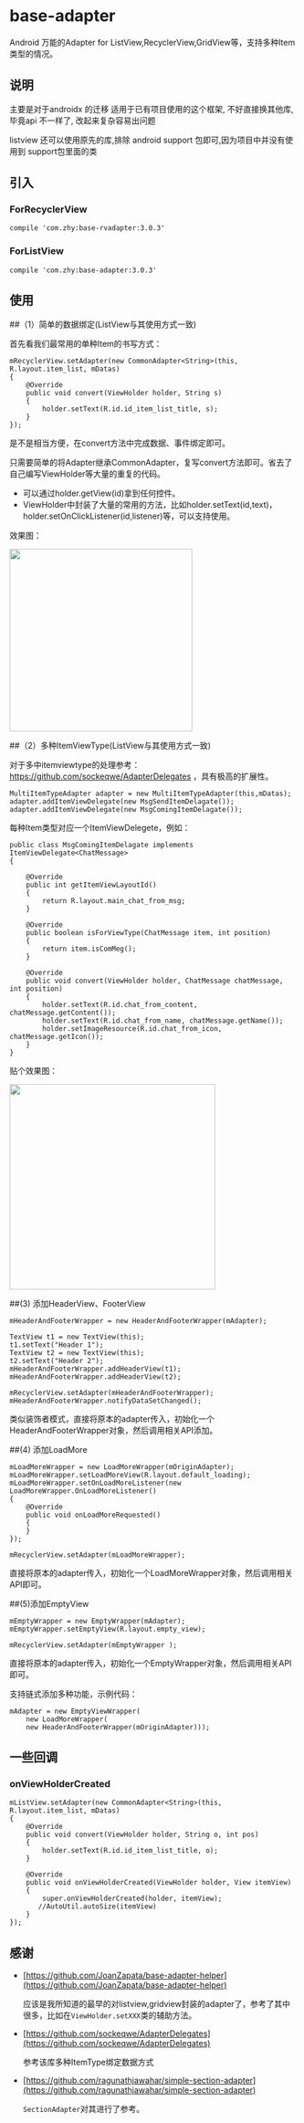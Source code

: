 # base-adapter
Android 万能的Adapter for ListView,RecyclerView,GridView等，支持多种Item类型的情况。


## 说明

主要是对于androidx 的迁移
适用于已有项目使用的这个框架,
不好直接换其他库,
毕竟api 不一样了,
改起来复杂容易出问题


listview 还可以使用原先的库,排除 android support 包即可,因为项目中并没有使用到 support包里面的类




## 引入

### ForRecyclerView

```
compile 'com.zhy:base-rvadapter:3.0.3'
```

### ForListView

```
compile 'com.zhy:base-adapter:3.0.3'
```


## 使用

##（1）简单的数据绑定(ListView与其使用方式一致)

首先看我们最常用的单种Item的书写方式：

```
mRecyclerView.setAdapter(new CommonAdapter<String>(this, R.layout.item_list, mDatas)
{
    @Override
    public void convert(ViewHolder holder, String s)
    {
        holder.setText(R.id.id_item_list_title, s);
    }
});
```
是不是相当方便，在convert方法中完成数据、事件绑定即可。


只需要简单的将Adapter继承CommonAdapter，复写convert方法即可。省去了自己编写ViewHolder等大量的重复的代码。

* 可以通过holder.getView(id)拿到任何控件。
* ViewHolder中封装了大量的常用的方法，比如holder.setText(id,text)，holder.setOnClickListener(id,listener)等，可以支持使用。

效果图：

<img src="screenshot/single.png" width="320px"/>

##（2）多种ItemViewType(ListView与其使用方式一致)

对于多中itemviewtype的处理参考：https://github.com/sockeqwe/AdapterDelegates ，具有极高的扩展性。


```
MultiItemTypeAdapter adapter = new MultiItemTypeAdapter(this,mDatas);
adapter.addItemViewDelegate(new MsgSendItemDelagate());
adapter.addItemViewDelegate(new MsgComingItemDelagate());
```

每种Item类型对应一个ItemViewDelegete，例如：

```
public class MsgComingItemDelagate implements ItemViewDelegate<ChatMessage>
{

    @Override
    public int getItemViewLayoutId()
    {
        return R.layout.main_chat_from_msg;
    }

    @Override
    public boolean isForViewType(ChatMessage item, int position)
    {
        return item.isComMeg();
    }

    @Override
    public void convert(ViewHolder holder, ChatMessage chatMessage, int position)
    {
        holder.setText(R.id.chat_from_content, chatMessage.getContent());
        holder.setText(R.id.chat_from_name, chatMessage.getName());
        holder.setImageResource(R.id.chat_from_icon, chatMessage.getIcon());
    }
}
```

贴个效果图：

<img src="screenshot/rvadapter_01.png" width="360px"/>




##(3) 添加HeaderView、FooterView

```
mHeaderAndFooterWrapper = new HeaderAndFooterWrapper(mAdapter);

TextView t1 = new TextView(this);
t1.setText("Header 1");
TextView t2 = new TextView(this);
t2.setText("Header 2");
mHeaderAndFooterWrapper.addHeaderView(t1);
mHeaderAndFooterWrapper.addHeaderView(t2);

mRecyclerView.setAdapter(mHeaderAndFooterWrapper);
mHeaderAndFooterWrapper.notifyDataSetChanged();
```

类似装饰者模式，直接将原本的adapter传入，初始化一个HeaderAndFooterWrapper对象，然后调用相关API添加。

##(4) 添加LoadMore

```
mLoadMoreWrapper = new LoadMoreWrapper(mOriginAdapter);
mLoadMoreWrapper.setLoadMoreView(R.layout.default_loading);
mLoadMoreWrapper.setOnLoadMoreListener(new LoadMoreWrapper.OnLoadMoreListener()
{
    @Override
    public void onLoadMoreRequested()
    {
    }
});

mRecyclerView.setAdapter(mLoadMoreWrapper);

```
直接将原本的adapter传入，初始化一个LoadMoreWrapper对象，然后调用相关API即可。

##(5)添加EmptyView

```
mEmptyWrapper = new EmptyWrapper(mAdapter);
mEmptyWrapper.setEmptyView(R.layout.empty_view);

mRecyclerView.setAdapter(mEmptyWrapper );

```

直接将原本的adapter传入，初始化一个EmptyWrapper对象，然后调用相关API即可。


支持链式添加多种功能，示例代码：

```
mAdapter = new EmptyViewWrapper(
	new LoadMoreWrapper(
	new HeaderAndFooterWrapper(mOriginAdapter)));
```


## 一些回调

### onViewHolderCreated

```
mListView.setAdapter(new CommonAdapter<String>(this, R.layout.item_list, mDatas)
{
    @Override
    public void convert(ViewHolder holder, String o, int pos)
    {
        holder.setText(R.id.id_item_list_title, o);
    }

    @Override
    public void onViewHolderCreated(ViewHolder holder, View itemView)
    {
        super.onViewHolderCreated(holder, itemView);
       //AutoUtil.autoSize(itemView)
    }
});
```


## 感谢


* [https://github.com/JoanZapata/base-adapter-helper](https://github.com/JoanZapata/base-adapter-helper)

    应该是我所知道的最早的对listview,gridview封装的adapter了，参考了其中很多，比如在`ViewHolder.setXXX`类的辅助方法。

* [https://github.com/sockeqwe/AdapterDelegates](https://github.com/sockeqwe/AdapterDelegates)
	
	参考该库多种ItemType绑定数据方式

* [https://github.com/ragunathjawahar/simple-section-adapter](https://github.com/ragunathjawahar/simple-section-adapter)

    `SectionAdapter`对其进行了参考。


